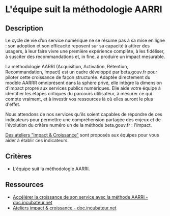 # L'équipe suit la méthodologie AARRI

## Description

Le cycle de vie d’un service numérique ne se résume pas à sa mise en
ligne : son adoption et son efficacité reposent sur sa capacité à
attirer des usagers, à leur faire vivre une première expérience
complète, à les fidéliser, à susciter des recommandations et, in fine,
à produire un impact mesurable.

La méthodologie AARRI (Acquisition, Activation, Rétention,
Recommandation, Impact) est un cadre développé par beta.gouv.fr pour
piloter cette croissance de façon structurée. Adaptée directement du
modèle AARRR omniprésent dans la sphère privé, elle intègre la
dimension d'impact propre aux services publics numériques. Elle aide
votre équipe à identifier les étapes critiques du parcours
utilisateur, à mesurer ce qui compte vraiment, et à investir vos
ressources là où elles auront le plus d'effet.

Nous attendons de nos services qu'ils soient capables de répondre de
ces indicateurs pour permettre une compréhension partagée des enjeux
et de l'évolution du critère numéro un de la méthode beta.gouv.fr :
l'impact.

[Des ateliers "Impact & Croissance"][1] sont proposés aux équipes pour
vous aider à établir ces indicateurs.

[1]: https://doc.incubateur.net/communaute/solliciter-et-contribuer-a-la-communaute/je-sollicite-de-laide-transverse/piloter-sa-croissance-et-evaluer-son-impact

## Critères

- L’équipe suit la méthodologie AARRI.

## Ressources

- [Accélérer la croissance de son service avec la méthode AARRI - doc.incubateur.net](https://doc.incubateur.net/communaute/gerer-son-produit/pourquoi-le-deploiement-dun-service-public-en-ligne-est-il-important/methode-aarri)
- [Ateliers impact & croissance - doc.incubateur.net](https://doc.incubateur.net/communaute/solliciter-et-contribuer-a-la-communaute/je-sollicite-de-laide-transverse/piloter-sa-croissance-et-evaluer-son-impact)
